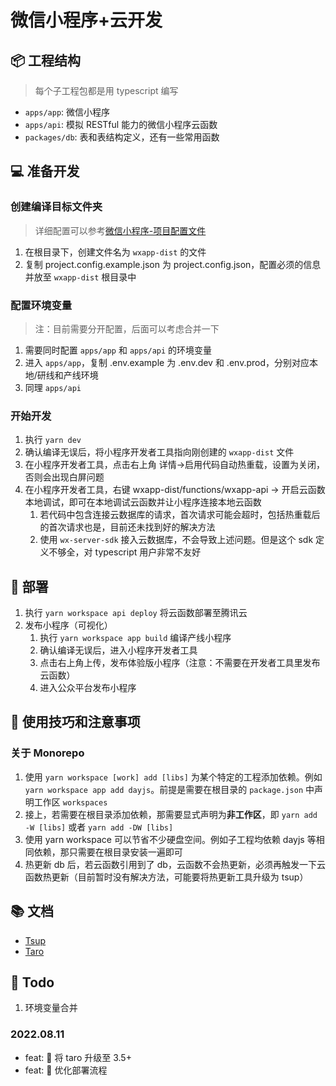 # 微信小程序+云开发

## 📦 工程结构

> 每个子工程包都是用 typescript 编写

- `apps/app`: 微信小程序
- `apps/api`: 模拟 RESTful 能力的微信小程序云函数
- `packages/db`: 表和表结构定义，还有一些常用函数

## 💻 准备开发

### 创建编译目标文件夹

> 详细配置可以参考[微信小程序-项目配置文件](https://developers.weixin.qq.com/miniprogram/dev/devtools/projectconfig.html)

1. 在根目录下，创建文件名为 `wxapp-dist` 的文件
2. 复制 project.config.example.json 为 project.config.json，配置必须的信息并放至 `wxapp-dist` 根目录中

### 配置环境变量

> 注：目前需要分开配置，后面可以考虑合并一下

1. 需要同时配置 `apps/app` 和 `apps/api` 的环境变量
2. 进入 `apps/app`，复制 .env.example 为 .env.dev 和 .env.prod，分别对应本地/研线和产线环境
3. 同理 `apps/api`

### 开始开发

1. 执行 `yarn dev`
2. 确认编译无误后，将小程序开发者工具指向刚创建的 `wxapp-dist` 文件
3. 在小程序开发者工具，点击右上角 详情->启用代码自动热重载，设置为关闭，否则会出现白屏问题
4. 在小程序开发者工具，右键 wxapp-dist/functions/wxapp-api -> 开启云函数本地调试，即可在本地调试云函数并让小程序连接本地云函数
   1. 若代码中包含连接云数据库的请求，首次请求可能会超时，包括热重载后的首次请求也是，目前还未找到好的解决方法
   2. 使用 `wx-server-sdk` 接入云数据库，不会导致上述问题。但是这个 sdk 定义不够全，对 typescript 用户非常不友好

## 🚀 部署

1. 执行 `yarn workspace api deploy` 将云函数部署至腾讯云
2. 发布小程序（可视化）
   1. 执行 `yarn workspace app build` 编译产线小程序
   2. 确认编译无误后，进入小程序开发者工具
   3. 点击右上角上传，发布体验版小程序（注意：不需要在开发者工具里发布云函数）
   4. 进入公众平台发布小程序

## 🤔️ 使用技巧和注意事项

### 关于 Monorepo

1. 使用 `yarn workspace [work] add [libs]` 为某个特定的工程添加依赖。例如 `yarn workspace app add dayjs`。前提是需要在根目录的 `package.json` 中声明工作区 `workspaces`
2. 接上，若需要在根目录添加依赖，那需要显式声明为**非工作区**，即 `yarn add -W [libs]` 或者 `yarn add -DW [libs]`
3. 使用 yarn workspace 可以节省不少硬盘空间。例如子工程均依赖 dayjs 等相同依赖，那只需要在根目录安装一遍即可
4. 热更新 db 后，若云函数引用到了 db，云函数不会热更新，必须再触发一下云函数热更新（目前暂时没有解决方法，可能要将热更新工具升级为 tsup）

## 📚 文档

- [Tsup](https://tsup.egoist.sh/)
- [Taro](https://github.com/NervJS/taro)

## 📒 Todo

1. 环境变量合并

### 2022.08.11

- feat: 🚀 将 taro 升级至 3.5+
- feat: 🚀 优化部署流程
